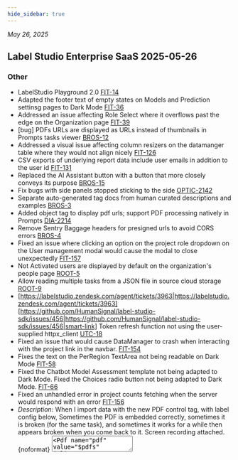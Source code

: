 ```yaml
---
hide_sidebar: true
---
```


*May 26, 2025*

## Label Studio Enterprise SaaS 2025-05-26
### Other
- LabelStudio Playground 2.0 [FIT-14](https://humansignal.atlassian.net/browse/FIT-14)
- Adapted the footer text of empty states on Models and Prediction settinsg pages to Dark Mode [FIT-36](https://humansignal.atlassian.net/browse/FIT-36)
- Addressed an issue affecting Role Select where it overflows past the edge on the Organization page [FIT-39](https://humansignal.atlassian.net/browse/FIT-39)
- [bug] PDFs URLs are displayed as URLs instead of thumbnails in Prompts tasks viewer [BROS-12](https://humansignal.atlassian.net/browse/BROS-12)
- Addressed a visual issue affecting column resizers on the datamanger table where they would not align nicely [FIT-126](https://humansignal.atlassian.net/browse/FIT-126)
- CSV exports of underlying report data include user emails in addition to the user id [FIT-131](https://humansignal.atlassian.net/browse/FIT-131)
- Replaced the AI Assistant button with a button that more closely conveys its purpose [BROS-15](https://humansignal.atlassian.net/browse/BROS-15)
- Fix bugs with side panels stopped sticking to the side [OPTIC-2142](https://humansignal.atlassian.net/browse/OPTIC-2142)
- Separate auto-generated tag docs from human curated descriptions and examples [BROS-3](https://humansignal.atlassian.net/browse/BROS-3)
- Added <Pdf> object tag to display pdf urls; support PDF processing natively in Prompts [DIA-2214](https://humansignal.atlassian.net/browse/DIA-2214)
- Remove Sentry Baggage headers for presigned urls to avoid CORS errors [BROS-4](https://humansignal.atlassian.net/browse/BROS-4)
- Fixed an issue where clicking an option on the project role dropdown on the User management modal would cause the modal to close unexpectedly [FIT-157](https://humansignal.atlassian.net/browse/FIT-157)
- Not Activated users are displayed by default on the organization's people page [ROOT-5](https://humansignal.atlassian.net/browse/ROOT-5)
- Allow reading multiple tasks from a JSON file in source cloud storage [ROOT-9](https://humansignal.atlassian.net/browse/ROOT-9)
- [https://labelstudio.zendesk.com/agent/tickets/3963|https://labelstudio.zendesk.com/agent/tickets/3963]  [https://github.com/HumanSignal/label-studio-sdk/issues/456|https://github.com/HumanSignal/label-studio-sdk/issues/456|smart-link]   Token refresh function not using the user-supplied httpx_client  [UTC-18](https://humansignal.atlassian.net/browse/UTC-18)
- Fixed an issue that would cause DataManager to crash when interacting with the project link in the navbar. [FIT-154](https://humansignal.atlassian.net/browse/FIT-154)
- Fixes the text on the PerRegion TextArea not being readable on Dark Mode [FIT-58](https://humansignal.atlassian.net/browse/FIT-58)
- Fixed the Chatbot Model Assessment template not being adapted to Dark Mode. Fixed the Choices radio button not being adapted to Dark Mode. [FIT-66](https://humansignal.atlassian.net/browse/FIT-66)
- Fixed an unhandled error in project counts fetching when the server would respond with an error [FIT-156](https://humansignal.atlassian.net/browse/FIT-156)
- *Description:* When I import data with the new PDF control tag, with label config below,  Sometimes the PDF is embedded correctly, sometimes it is broken (for the same task), and sometimes it works for a while then appears broken when you come back to it. Screen recording attached.  {noformat}<View>   <TextArea name="content" toName="pdf"/>   <Pdf name="pdf" value="$pdfs" inline="true"/> </View>{noformat}    *eg* *data*:   {noformat}{   "id": 177647560,   "data": {     "pdfs": "/tasks/177647560/resolve/?fileuri=czM6Ly9ocy1zYW5kYm94LXB1Yi9wZGZzL2RvX2xvY2FsaXphdGlvbl9tZXRob2RzX2FjdHVhbGx5X2xvY2FsaXplX21lbW9yaXplZF9kYXRhX2xsbXMucGRm"   },   "annotations": [],   "predictions": [] }{noformat} [BROS-31](https://humansignal.atlassian.net/browse/BROS-31)
- LSO-1.18.0: Screen Goes Blank When Filtering by Predicted Model Version in Label Studio Projects [FIT-42](https://humansignal.atlassian.net/browse/FIT-42)
- Fixed Taxonomy tree nodes not being readable while using Dark mode [FIT-145](https://humansignal.atlassian.net/browse/FIT-145)
- Add Prompts to license file and billing page [BROS-11](https://humansignal.atlassian.net/browse/BROS-11)
- Increase the total number of seats for Starter Cloud  [PLT-754](https://humansignal.atlassian.net/browse/PLT-754)
- Unblock Interactive View All feature to allow to see nested data for multiple annotations [BROS-5](https://humansignal.atlassian.net/browse/BROS-5)
- Support reading tasks from JSONL files in source cloud storage [ROOT-11](https://humansignal.atlassian.net/browse/ROOT-11)
- Fix delete member permission check [PLT-747](https://humansignal.atlassian.net/browse/PLT-747)
- [intenral] Limit Tooltip's max width [DIA-1435](https://humansignal.atlassian.net/browse/DIA-1435)
- Adapted time tracker on Audio player waveform to Dark Mode [FIT-60](https://humansignal.atlassian.net/browse/FIT-60)
- Improve api/users performance by removing lse_users [BROS-35](https://humansignal.atlassian.net/browse/BROS-35)
- Fixes missing padding around Textarea region [LEAP-1494](https://humansignal.atlassian.net/browse/LEAP-1494)
- Add {{<Pdf>}} tag in Project labeling config templates and docs [BROS-13](https://humansignal.atlassian.net/browse/BROS-13)

